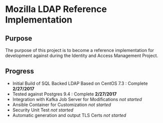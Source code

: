 # Mozilla LDAP Reference Implementation


## Purpose

The purpose of this project is to become a reference implementation for development against during the Identity and Access Management Project.

## Progress

* Initial Build of SQL Backed LDAP Based on CentOS 7.3 : Complete __2/27/2017__
* Tested against Postgres 9.4 : Complete __2/27/2017__
* Integration with Kafka Job Server for Modifications _not started_
* Ansible Container for Customization _not started_
* Security Unit Test _not started_
* Automatic generation and output TLS Certs _not started_
